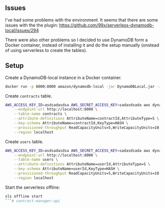 

## Issues

I've had some problems with the environment. It seems that there are some issues with the the plugin:
https://github.com/99x/serverless-dynamodb-local/issues/294

There were also other problems so I decided to use DynamoDB form a Docker container, instead of installing it and do the setup manually (onstead of using serverless to create the tables).


## Setup

Create a DynamoDB-local instance in a Docker container.
```bash
docker run -p 8000:8000 amazon/dynamodb-local -jar DynamoDBLocal.jar -inMemory -sharedDb
```

Create `contracts` table.
```bash
AWS_ACCESS_KEY_ID=asdsadasdsa AWS_SECRET_ACCESS_KEY=sadasdsada aws dynamodb create-table \
    --endpoint-url http://localhost:8000 \
    --table-name contracts \
    --attribute-definitions AttributeName=contractId,AttributeType=S \
    --key-schema AttributeName=contractId,KeyType=HASH \
    --provisioned-throughput ReadCapacityUnits=5,WriteCapacityUnits=10 \
    --region localhost
```

Create `users` table.
```bash
AWS_ACCESS_KEY_ID=asdsadasdsa AWS_SECRET_ACCESS_KEY=sadasdsada aws dynamodb create-table \
    --endpoint-url http://localhost:8000 \
    --table-name users \
    --attribute-definitions AttributeName=userId,AttributeType=S \
    --key-schema AttributeName=userId,KeyType=HASH \
    --provisioned-throughput ReadCapacityUnits=5,WriteCapacityUnits=10 \
    --region localhost
```

Start the serverless offline:
```bash
sls offline start
```# contract-manager-api
